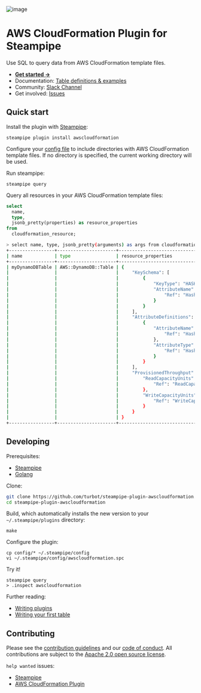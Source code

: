 ![image](https://hub.steampipe.io/images/plugins/turbot/awscloudformation-social-graphic.png)

# AWS CloudFormation Plugin for Steampipe

Use SQL to query data from AWS CloudFormation template files.

- **[Get started →](https://hub.steampipe.io/plugins/turbot/awscloudformation)**
- Documentation: [Table definitions & examples](https://hub.steampipe.io/plugins/turbot/awscloudformation/tables)
- Community: [Slack Channel](https://steampipe.io/community/join)
- Get involved: [Issues](https://github.com/turbot/steampipe-plugin-awscloudformation/issues)

## Quick start

Install the plugin with [Steampipe](https://steampipe.io):

```shell
steampipe plugin install awscloudformation
```

Configure your [config file](https://hub.steampipe.io/plugins/turbot/awscloudformation#configuration) to include directories with AWS CloudFormation template files. If no directory is specified, the current working directory will be used.

Run steampipe:

```shell
steampipe query
```

Query all resources in your AWS CloudFormation template files:

```sql
select
  name,
  type,
  jsonb_pretty(properties) as resource_properties
from
  cloudformation_resource;
```

```sh
> select name, type, jsonb_pretty(arguments) as args from cloudformation_resource;
+-----------------+----------------------+---------------------------------------------+
| name            | type                 | resource_properties                         |
+-----------------+----------------------+---------------------------------------------+
| myDynamoDBTable | AWS::DynamoDB::Table | {                                           |
|                 |                      |     "KeySchema": [                          |
|                 |                      |         {                                   |
|                 |                      |             "KeyType": "HASH",              |
|                 |                      |             "AttributeName": {              |
|                 |                      |                 "Ref": "HashKeyElementName" |
|                 |                      |             }                               |
|                 |                      |         }                                   |
|                 |                      |     ],                                      |
|                 |                      |     "AttributeDefinitions": [               |
|                 |                      |         {                                   |
|                 |                      |             "AttributeName": {              |
|                 |                      |                 "Ref": "HashKeyElementName" |
|                 |                      |             },                              |
|                 |                      |             "AttributeType": {              |
|                 |                      |                 "Ref": "HashKeyElementType" |
|                 |                      |             }                               |
|                 |                      |         }                                   |
|                 |                      |     ],                                      |
|                 |                      |     "ProvisionedThroughput": {              |
|                 |                      |         "ReadCapacityUnits": {              |
|                 |                      |             "Ref": "ReadCapacityUnits"      |
|                 |                      |         },                                  |
|                 |                      |         "WriteCapacityUnits": {             |
|                 |                      |             "Ref": "WriteCapacityUnits"     |
|                 |                      |         }                                   |
|                 |                      |     }                                       |
|                 |                      | }                                           |
+-----------------+----------------------+---------------------------------------------+
```

## Developing

Prerequisites:

- [Steampipe](https://steampipe.io/downloads)
- [Golang](https://golang.org/doc/install)

Clone:

```sh
git clone https://github.com/turbot/steampipe-plugin-awscloudformation.git
cd steampipe-plugin-awscloudformation
```

Build, which automatically installs the new version to your `~/.steampipe/plugins` directory:

```shell
make
```

Configure the plugin:

```shell
cp config/* ~/.steampipe/config
vi ~/.steampipe/config/awscloudformation.spc
```

Try it!

```shell
steampipe query
> .inspect awscloudformation
```

Further reading:

- [Writing plugins](https://steampipe.io/docs/develop/writing-plugins)
- [Writing your first table](https://steampipe.io/docs/develop/writing-your-first-table)

## Contributing

Please see the [contribution guidelines](https://github.com/turbot/steampipe/blob/main/CONTRIBUTING.md) and our [code of conduct](https://github.com/turbot/steampipe/blob/main/CODE_OF_CONDUCT.md). All contributions are subject to the [Apache 2.0 open source license](https://github.com/turbot/steampipe-plugin-awscloudformation/blob/main/LICENSE).

`help wanted` issues:

- [Steampipe](https://github.com/turbot/steampipe/labels/help%20wanted)
- [AWS CloudFormation Plugin](https://github.com/turbot/steampipe-plugin-awscloudformation/labels/help%20wanted)

